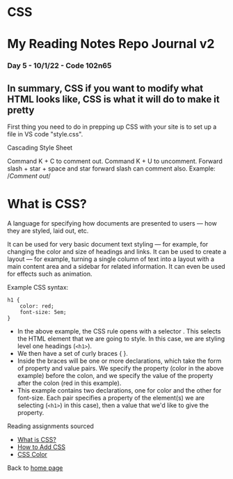 # CSS


# My Reading Notes Repo Journal v2 

### Day 5 - 10/1/22 - Code 102n65

## In summary, CSS if you want to modify what HTML looks like, CSS is what it will do to make it pretty

First thing you need to do in prepping up CSS with your site is to set up a file in VS code "style.css".

Cascading Style Sheet

Command K + C to comment out.
Command K + U to uncomment.
Forward slash + star + space and star forward slash can comment also. Example: /*Comment out*/

# What is CSS?

A language for specifying how documents are presented to users — how they are styled, laid out, etc.

It can be used for very basic document text styling — for example, for changing the color and size of headings and links. It can be used to create a layout — for example, turning a single column of text into a layout with a main content area and a sidebar for related information. It can even be used for effects such as animation.

Example CSS syntax:

```
h1 {
    color: red;
    font-size: 5em;
}
```

* In the above example, the CSS rule opens with a selector . This selects the HTML element that we are going to style. In this case, we are styling level one headings (`<h1>`).
* We then have a set of curly braces { }.
* Inside the braces will be one or more declarations, which take the form of property and value pairs. We specify the property (color in the above example) before the colon, and we specify the value of the property after the colon (red in this example).
* This example contains two declarations, one for color and the other for font-size. Each pair specifies a property of the element(s) we are selecting (`<h1>`) in this case), then a value that we'd like to give the property.

Reading assignments sourced 
* [What is CSS?](https://developer.mozilla.org/en-US/docs/Learn/CSS/First_steps/What_is_CSS)
* [How to Add CSS](https://www.w3schools.com/css/css_howto.asp)
* [CSS Color](https://www.w3schools.com/cssref/pr_text_color.asp)



Back to [home page](https://jabuan0910.github.io/reading-notes/)
